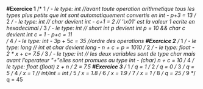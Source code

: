 ____________________#Exercice 1____________________
/* 1 */
    - le type: int //avant toute operation arithmetique tous les types plus petits que int sont automatiquement convertis en int
    - p+3 = 13
/* 2 */
    - le type: int // char devient int 
    - c+1 = 2 // '\x01' est la valeur 1 ecrite en hexadecimal 
/* 3 */
    - le type: int // short int p devient int p = 10 && char c devient int c = 1
    - p+c = 11   
/* 4 */
    - le type: int
    - 3*p + 5*c = 35 //ordre des operations
____________________#Exercice 2____________________
/* 1 */
    - le type: long // int et char devient long 
    - n + c + p = 1010
/* 2 */
    - le type: float
    - 2 * x + c= 7.5
/* 3 */
    - le type: int // les deux variables sont de type char mais avant l’operateur "+"elles sont promues au type int
    - (char) n + c = 10
/* 4 */
le type: float
(float) z + n / 2 = 7.5
____________________#Exercice 3____________________
/* 1 */
    q = 1
/* 2 */
    q = 0
/* 3 */
    q = 5
/* 4 */
    x = 1  // int/int = int
/* 5 */
    x = 1.8
/* 6 */
    x = 1.9
/* 7 */
    x = 1
/* 8 */
    q = 25
/* 9 */
    q = 45
